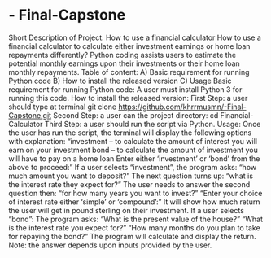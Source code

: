 # - Final-Capstone
Short Description of Project:  How to use a financial calculator
How to use a financial calculator to calculate either investment earnings or home loan repayments differently?  Python coding assists users to estimate the potential monthly earnings upon their investments or their home loan monthly repayments.
Table of content:
A)	Basic requirement for running Python code
B)	How to install the released version
C)	Usage
Basic requirement for running Python code:
A user must install Python 3 for running this code.
How to install the released version:
First Step: a user should type at terminal git clone https://github.com/khrrmusmn/-Final-Capstone.git
Second Step: a user can the project directory: cd Financial-Calculator
Third Step: a user should run the script via Python.
Usage:
Once the user has run the script, the terminal will display the following options with explanation:
“investment – to calculate the amount of interest you will earn on your investment
bond – to calculate the amount of investment you will have to pay on a home loan
Enter either ‘investment’ or ‘bond’ from the above to proceed:”
If a user selects “investment”, the program asks: 
“how much amount you want to deposit?”
The next question turns up: “what is the interest rate they expect for?”
The user needs to answer the second question then: “for how many years you want to invest?”
“Enter your choice of interest rate either ‘simple’ or ‘compound’:”
It will show how much return the user will get in pound sterling on their investment.
If a user selects “bond”:
The program asks: “What is the present value of the house?”
“What is the interest rate you expect for?”
“How many months do you plan to take for repaying the bond?”
The program will calculate and display the return. 
Note: the answer depends upon inputs provided by the user. 

